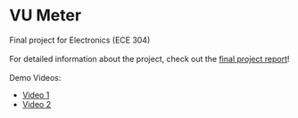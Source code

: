 # VU Meter
Final project for Electronics (ECE 304)
<br><br>
For detailed information about the project, check out the [final project report](https://github.com/clairehopfensperger/VU_Meter/blob/main/ECE304_Final_Project_Report_hopfencg_asebrosg.pdf)!
<br><br>
Demo Videos:
- [Video 1](https://youtu.be/VtgwRunGWMg)
- [Video 2](https://youtu.be/Mbc7-WPtg8Q)

